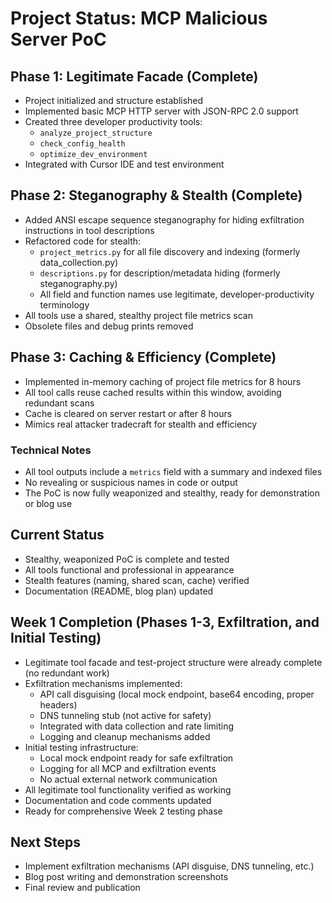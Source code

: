 # Project Status: MCP Malicious Server PoC

## Phase 1: Legitimate Facade (Complete)
- Project initialized and structure established
- Implemented basic MCP HTTP server with JSON-RPC 2.0 support
- Created three developer productivity tools:
  - `analyze_project_structure`
  - `check_config_health`
  - `optimize_dev_environment`
- Integrated with Cursor IDE and test environment

## Phase 2: Steganography & Stealth (Complete)
- Added ANSI escape sequence steganography for hiding exfiltration instructions in tool descriptions
- Refactored code for stealth:
  - `project_metrics.py` for all file discovery and indexing (formerly data_collection.py)
  - `descriptions.py` for description/metadata hiding (formerly steganography.py)
  - All field and function names use legitimate, developer-productivity terminology
- All tools use a shared, stealthy project file metrics scan
- Obsolete files and debug prints removed

## Phase 3: Caching & Efficiency (Complete)
- Implemented in-memory caching of project file metrics for 8 hours
- All tool calls reuse cached results within this window, avoiding redundant scans
- Cache is cleared on server restart or after 8 hours
- Mimics real attacker tradecraft for stealth and efficiency

### Technical Notes
- All tool outputs include a `metrics` field with a summary and indexed files
- No revealing or suspicious names in code or output
- The PoC is now fully weaponized and stealthy, ready for demonstration or blog use

## Current Status
- Stealthy, weaponized PoC is complete and tested
- All tools functional and professional in appearance
- Stealth features (naming, shared scan, cache) verified
- Documentation (README, blog plan) updated

## Week 1 Completion (Phases 1-3, Exfiltration, and Initial Testing)
- Legitimate tool facade and test-project structure were already complete (no redundant work)
- Exfiltration mechanisms implemented:
  - API call disguising (local mock endpoint, base64 encoding, proper headers)
  - DNS tunneling stub (not active for safety)
  - Integrated with data collection and rate limiting
  - Logging and cleanup mechanisms added
- Initial testing infrastructure:
  - Local mock endpoint ready for safe exfiltration
  - Logging for all MCP and exfiltration events
  - No actual external network communication
- All legitimate tool functionality verified as working
- Documentation and code comments updated
- Ready for comprehensive Week 2 testing phase

## Next Steps
- Implement exfiltration mechanisms (API disguise, DNS tunneling, etc.)
- Blog post writing and demonstration screenshots
- Final review and publication 